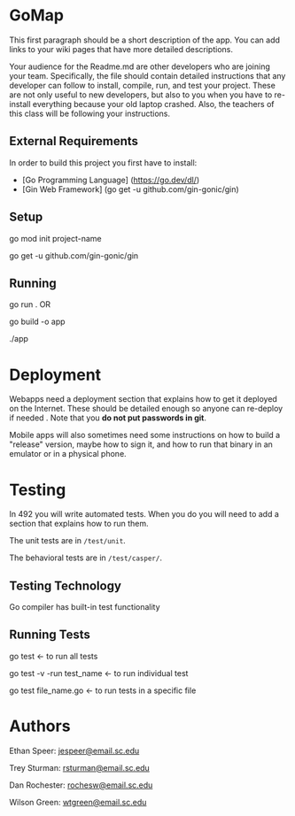 # GoMap
This first paragraph should be a short description of the app. You can add links
to your wiki pages that have more detailed descriptions.

Your audience for the Readme.md are other developers who are joining your team.
Specifically, the file should contain detailed instructions that any developer
can follow to install, compile, run, and test your project. These are not only
useful to new developers, but also to you when you have to re-install everything
because your old laptop crashed. Also, the teachers of this class will be
following your instructions.

## External Requirements

In order to build this project you first have to install:

* [Go Programming Language] (https://go.dev/dl/)
* [Gin Web Framework] (go get -u github.com/gin-gonic/gin)

## Setup

go mod init project-name

go get -u github.com/gin-gonic/gin

## Running

go run . OR

go build -o app

./app

# Deployment

Webapps need a deployment section that explains how to get it deployed on the 
Internet. These should be detailed enough so anyone can re-deploy if needed
. Note that you **do not put passwords in git**. 

Mobile apps will also sometimes need some instructions on how to build a
"release" version, maybe how to sign it, and how to run that binary in an
emulator or in a physical phone.

# Testing

In 492 you will write automated tests. When you do you will need to add a 
section that explains how to run them.

The unit tests are in `/test/unit`.

The behavioral tests are in `/test/casper/`.

## Testing Technology
Go compiler has built-in test functionality

## Running Tests
go test <- to run all tests

go test -v -run test_name <- to run individual test

go test file_name.go <- to run tests in a specific file

# Authors
Ethan Speer: jespeer@email.sc.edu

Trey Sturman: rsturman@email.sc.edu

Dan Rochester: rochesw@email.sc.edu

Wilson Green: wtgreen@email.sc.edu
